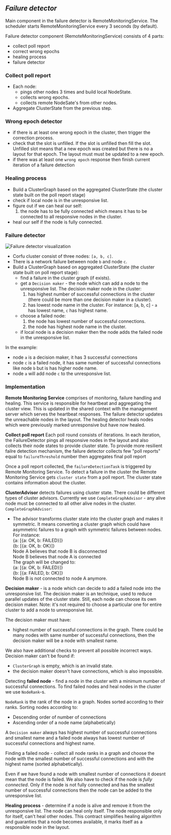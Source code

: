 ## _Failure detector_

Main component in the failure detector is RemoteMonitoringService.
The scheduler starts RemoteMonitoringService every 3 seconds (by default).

Failure detector component (RemoteMonitoringService) consists of 4 parts: 
 - collect poll report
 - correct wrong epochs
 - healing process
 - failure detector
 
### Collect poll report
 - Each node:
      - pings other nodes 3 times and build local NodeState. 
      - collects wrong epochs.
      - collects remote NodeSate's from other nodes.
 - Aggregate ClusterState from the previous step.     

### Wrong epoch detector
 - if there is at least one wrong epoch in the cluster, then trigger the correction process. 
 - check that the slot is unfilled. If the slot is unfilled then fill the slot.
   Unfilled slot means that a new epoch was created but there is no a layout for that epoch. 
   The layout must must be updated to a new epoch.
 - if there was at least one `wrong epoch` response then finish current iteration of a failure detection

### Healing process
 - Build a ClusterGraph based on the aggregated ClusterState (the cluster state built on the poll report stage)
 - check if local node is in the unresponsive list.
 - figure out if we can heal our self:
   1. the node has to be fully connected which means it has to be connected to all responsive nodes in the cluster.
 - heal our self if the node is fully connected.
 
### Failure detector
 ![Failure detector visualization](http://www.plantuml.com/plantuml/proxy?src=https://raw.githubusercontent.com/CorfuDB/CorfuDB/master/docs/failure-detector/failure-detector.puml)

 - Corfu cluster consist of three nodes: `[a, b, c]`.
 - There is a network failure between node `b` and node `c`.
 - Build a ClusterGraph based on aggregated ClusterState (the cluster state built on poll report stage):
   - find a failure in the cluster graph (if exists).
   - get a `Decision maker` - the node which can add a node to the unresponsive list. The decision maker node in the cluster:
     1. has highest number of successful connections in the cluster (there could be more than one decision maker in a cluster).
     2. has lowest node name in the cluster. For instance: [a, b, c] - `a` has lowest name, `c` has highest name.
   - choose a failed node:
     1. the node has lowest number of successful connections.
     2. the node has highest node name in the cluster.
   - if local node is a decision maker then the node adds the failed node in the unresponsive list.
   
In the example:
 - node `a` is a decision maker, it has 3 successful connections
 - node `c` is a failed node, it has same number of successful connections like node `b` but is has higher node name.
 - node `a` will add node `c` to the unresponsive list.     
 
### Implementation

**Remote Monitoring Service** comprises of monitoring, failure handling and healing.
This service is responsible for heartbeat and aggregating the cluster view. 
This is updated in the shared context with the management server which serves the heartbeat responses.
The failure detector updates the unreachable nodes in the layout.
The healing detector heals nodes which were previously marked unresponsive but have now healed.


**Collect poll report**
Each poll round consists of iterations. In each iteration, the FailureDetector pings all responsive nodes 
in the layout and also collects their node states to provide cluster state.
To provide more resilient failre detection mechanism, the failure detector collects few "poll reports" 
equal to `failureThreshold` number then aggregates final poll report

Once a poll report collected, the `failureDetectionTask` is triggered by Remote Monitoring Service.
To detect a failure in the cluster the Remote Monitoring Service gets `cluster state` from a poll report.
The cluster state contains information about the cluster.

**ClusterAdvisor** detects failures using cluster state. There could be different types of cluster advisors.
Currently we use `CompleteGraphAdvisor` - any alive node must be connected to all other alive nodes in the cluster.
`CompleteGraphAdvisor`:
 - The advisor transforms cluster state into the cluster graph and makes it symmetric.
 It means converting a cluster graph which could have asymmetric failures to a graph with symmetric failures between nodes.
 For instance: <br/>
 {a: [{a: OK, b: FAILED}]} <br/>
 {b: [{a: OK, b: OK}]} <br/>
 Node A believes that node B is disconnected <br/>
 Node B believes that node A is connected <br/>
 The graph will be changed to: <br/>
 {a: [{a: OK, b: FAILED}]} <br/>
 {b: [{a: FAILED, b: OK}]} <br/>
 Node B is not connected to node A anymore.
 
**Decision maker** - is a node which can decide to add a failed node into the unresponsive list.
The decision maker is an technique, used to reduce parallel updates of the cluster state.
Still, each node can choose its own decision maker.
Note: it's not required to choose a particular one for entire cluster to add a node to unresponsive list.

The decision maker must have:
- highest number of successful connections in the graph.
There could be many nodes with same number of successful connections, 
then the decision maker will be a node with smallest name.

We also have additional checks to prevent all possible incorrect ways. Decision maker can't be found if:
- `ClusterGraph` is empty, which is an invalid state.
- the decision maker doesn't have connections, which is also impossible.

Detecting **failed node** - find a node in the cluster with a minimum number of successful connections.
To find failed nodes and heal nodes in the cluster we use `NodeRank`-s.

`NodeRank` is the rank of the node in a graph. Nodes sorted according to their ranks. 
Sorting nodes according to:
- Descending order of number of connections
- Ascending order of a node name (alphabetically)

A `Decision maker` always has highest number of successful connections and smallest name and
a failed node always has lowest number of successful connections and highest name.

Finding a failed node - collect all node ranks in a graph and choose the node 
with the smallest number of successful connections and with the highest name (sorted alphabetically).

Even if we have found a node with smallest number of connections it doesnt mean that the node is 
failed. We also have to check if the node is *fully connected*. 
Only if the node is not fully connected and has the smallest number of successful connections then
the node can be added to the unresponsive list.   

**Healing process** - determine if a node is alive and remove it from the unresponsive list.
The node can heal only itself. The node responsible only for itself, can't heal other nodes.
This contract simplifies healing algorithm and guaranties that a node becomes available, it marks itself as a responsible
node in the layout. 
 
